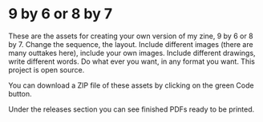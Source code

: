 # 9 by 6 or 8 by 7

These are the assets for creating your own version of my zine, 9 by 6 or 8 by 7. Change the sequence, the layout. Include different images (there are many outtakes here), include your own images. Include different drawings, write different words. Do what ever you want, in any format you want. This project is open source.

You can download a ZIP file of these assets by clicking on the green Code button.

Under the releases section you can see finished PDFs ready to be printed.
